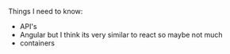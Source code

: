 Things I need to know:
- API's 
- Angular but I think its very similar to react so maybe not much
- containers

